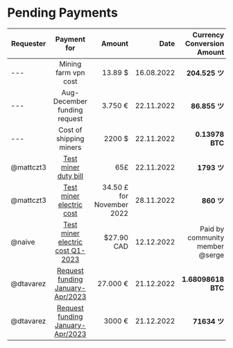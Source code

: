 
# Pending Payments

|Requester|Payment for|Amount |Date|Currency Conversion Amount |SMA |Approved|Status
| ----- | :-----: | -----: | -----: | -----: | -----: | ----- | ----- |
| --- |Mining farm vpn cost|13.89 $|16.08.2022|**204.525 ツ**|0.06791 $|Yes|**Paid** |
| --- |Aug-December funding request|3.750 €|22.11.2022|**86.855 ツ**|0.4317 $|Yes|**Paid** |
| --- |Cost of shipping miners|2200 $|22.11.2022| **0.13978 BTC**|15,739.532 $|Yes|**Paid** |
|@mattczt3|[Test miner duty bill](https://forum.grin.mw/t/request-for-funding-mattczt-october-2022/10034)  |65£ |22.11.2022 | **1793 ツ** |0.0435 $|Yes|**Pending** |
|@mattczt3|[Test miner electric cost](https://forum.grin.mw/t/request-for-funding-mattczt-october-2022/10034) |34.50 £ for November 2022|28.11.2022|**860 ツ** | 0.0401 $ ||
|@naive|[Test miner electric cost Q1-2023](https://forum.grin.mw/t/closed-request-for-funding-navie-dec-2022-q1-2023/10210 ) | $27.90 CAD |12.12.2022|Paid by community member @serge||Yes|**Paid**|
|@dtavarez |[Request funding  January-Apr/2023](https://forum.grin.mw/t/request-for-funding-davidtavarez-january-april-2023/10205)  | 27.000 €| 21.12.2022| **1.68098618 BTC**|16062 €|Yes|**Pending**|
|@dtavarez |[Request funding January-Apr/2023](https://forum.grin.mw/t/request-for-funding-davidtavarez-january-april-2023/10205)  | 3000 €  | 21.12.2022 |**71634 ツ** | 0.0419  €| Yes | **Pending** |